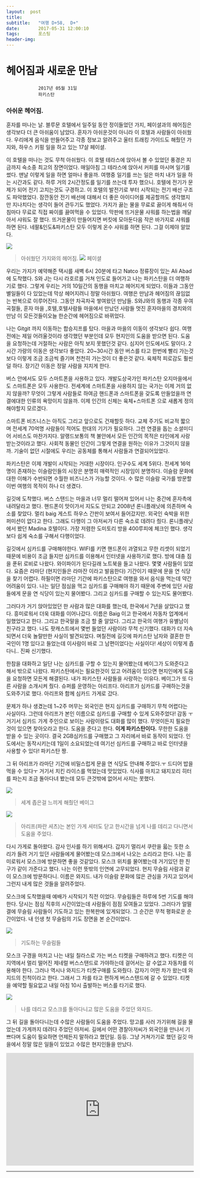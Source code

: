 ```yaml
---
layout:  post
title:   
subtitle:   "여행 D+58,  D+"
date:       2017-05-31 12:00:10
tags:       포스팅
header-img:
---
```


# 헤어짐과 새로운 만남 

```
			2017년 05월 31일
			파키스탄
```

### 아쉬운 헤어짐.

훈자를 떠나는 날. 블루문 호텔에서 일주일 동안 정이들었던 가지, 페이셜과의 헤어짐은 생각보다 더 큰 아쉬움이 남았다. 훈자가 아쉬운것이 아니라 이 호텔과 사람들이 아쉬웠다. 우리에게 음식을 만들어주고 각종 정보고 알려주고 울터 트래킹 가이드도 해줬던 가지와, 하우스 키핑 일을 하고 있는 17살 페이셜.

이 호텔을 떠나는 것도 무척 아쉬웠다. 이 호텔 테라스에 앉아서 볼 수 있었던 풍경은 지금까지 숙소중 최고의 장면이었다. 매일아침 그 테라스에 앉아서 커피를 마시며 일기를 썼다. 맨날 이렇게 일을 하면 얼마나 좋을까. 여행중 일기를 쓰는 일은 마치 내가 일을 하는 시간과도 같다. 하루 거의 2시간정도를 일기를 쓰는데 투자 했으니. 호텔에 전기가 문제가 되어 전기 고치는것도 구경하고. 이 호텔의 발전기로 부터 시작되는 전기 배선 구조도 파악했었다. 잠깐동안 전기 배선에 대해서 더 좋은 아이디어를 제공할까도 생각했지만 지나치다는 생각이 들어 관두기도 했었다. 가지가 끓는 물을 무료로 끓이게 해줘서 아침마다 무료로 직접 짜이를 끓여먹을 수 있었다. 막판에 뜨거운물 샤워를 하는법을 깨달아서 샤워도 잘 했다. 뜨거운물이 만들어지면 버킷에 모아둔다음 작은 바가지로 샤워를 하면 된다. 네팔&인도&파키스탄 모두 이렇게 온수 샤워를 하면 된다. 그걸 이제야 알았다.

![](/img/170531-gagi.jpg)
> 아쉬웠던 가지와의 헤어짐.
![](/img/170531-gagi.jpg)
> 페이셜

우리는 가지가 예약해준 택시를 새벽 6시 20분에 타고 Natco 정류장이 있는 Ali Abad에 도착했다. S와 J는 다시 라호르를 거쳐 인도로 들어가고 나는 파키스탄을 더 여행하기로 했다. 그렇게 우리는 거의 10일간의 동행을 마치고 헤어지게 되었다. 이들과 그동안 별일들이 다 있었는데 막상 헤어지려니 정말 아쉬웠다. 여행은 만남과 헤어짐의 끊임없는 반복으로 이루어진다. 그동안 차곡차곡 쌓여왔던 만남들. S와J와의 동행과 각종 우여곡절들, 훈자 마을 ,호텔,호텔사람들 마을에서 만났던 사람들 멋진 훈자마을의 경치와의 만남 이 모든것들이오늘 한순간에 헤어짐으로 바뀌었다.

나는 Gitgit 까지 이동하는 합승지프를 탔다. 마을과 마을의 이동이 생각보다 쉽다. 여행전에는 제일 어려울것이라 생각했던 부분인데 모두 현지인의 도움을 받으면 된다. 도움을 요청하는데 거절하는 사람은 아직 보지 못했던것 같다. 심지어 인도에서도 말이다. 2시간 가량의 이동은 생각보다 좋았다. 20~30시간 동안 버스를 타고 한번에 빨리 가는것보다 이렇게 조금 조금씩 즐기며 천천히 가는것이 더 좋은것 같다. 육체적 피로감도 훨씬 덜 하다. 장기간 이동은 정말 사람을 지치게 한다.

버스 안에서도 모두 스마트폰을 사용하고 있다. 개발도상국가인 파키스탄 오지마을에서도 스마트폰은 모두 사용한다. 전세계에 스마트폰을 사용하지 않는 국가는 이제 거의 없지 않을까? 무엇이 그렇게 사람들로 하여금 핸드폰과 스마트폰을 갖도록 만들었을까 연결에대한 인류의 욕망이지 않을까. 이제 인간의 신체는 육체+스마트폰 으로 새롭게 정의해야할지 모르겠다.

스마트폰 비즈니스는 아직도 그리고 앞으로도 건재할듯 하다. 교체 주기도 비교적 짧으며 전세계 70억명 사람들이 적어도 한대의 기기가 필요하다. 그런 연결을 돕는 소셜미디어 서비스도 마찬가지다. 알랭드보통의 책 불안에서 모든 인간의 목적은 타인에게 사랑 받는것이라고 했다. 사회적 동물인 인간이 그렇게 연결을 원하는 이유가 그것이지 않을까. 기술이 없던 시절에도 우리는 공동체를 통해서 사람들과 연결되어있었다.

파키스탄은 이제 개발이 시작되는 거대한 시장이다. 인구수도 세계 5위다. 전세계 16억명이 존재하는 이슬람인들의 시장은 분명히 매력적인 시장임이 분명하다. 이슬람 문화에대한 이해가 수반되면 수월한 비즈니스가 가능할 것이다. 수 많은 이슬람 국가를 방문할 이번 여행의 목적이 하나 더 생겼다.

길깃에 도착했다. 버스 스탠드는 마을과 너무 멀리 떨어져 있어서 나는 중간에 훈자촉에 내려달라고 했다. 핸드폰이 맛이가서 지도도 안되고 2008년 론니플래닛에 의존하며 숙소를 찾았다. 멀리 baig 게스트 하우스 간판이 보여서 들어갔지만. 외국인 숙박을 위한 퍼미션이 없다고 한다. 그래도 다행이 그 아저씨가 다른 숙소로 데려다 줬다. 론니플래닛에서 봤던 Madina 호텔이다. 가장 저렴한 도미토리 방을 400루피에 체크인 했다. 생각보다 쉽게 숙소를 구해서 다행이었다.

길깃에서 심카드를 구매해야한다. WIFI를 키면 핸드폰이 과열되고 무한 리셋이 되었기 때문에 비용이 조금 들지만 심카드를 이용해서 인터넷을 사용하기로 했다. 방에 대충 짐을 푼뒤 로비로 나왔다. 와이파이가 된다길래 노트북을 들고 나왔다. 몇몇 사람들이 있었다. 요즘은 라마단 (현지인들은 라마잔 이라고 발음한다) 기간이기 때문에 문을 연 식당을 찾기 어렵다. 하필이면 라마단 기간에 파키스탄으로 여행을 와서 음식을 먹는데 약간 어려움이 있다. 나는 일단 점심을 먹고 심카드를 구매해야 하기 때문에 주변에 있던 사람들에게 문을 연 식당이 있는지 물어봤다. 그리고 심카드를 구매할 수 있는지도 물어봤다.

그러다가 거기 앉아있었던 한 사람과 많은 대화를 했는데, 한국에서 7년을 살았다고 했다. 흥미로워서 더욱 대화를 이어나갔다. 이름은 Baig 이고 한국에서 자동차 업계에서 일했었다고 한다. 그리고 한국말을 조금 할 줄 알았다. 그리고 한국의 여행가 유별남이 친구라고 했다. 나도 팟캐스트에서 몇번 들었던 사람이라 무척 신기했다. 대화가 더 지속되면서 더욱 놀랄만한 사실이 발견되었다. 며칠전에 길깃에 파키스탄 남자와 결혼한 한국인이 1명 있다고 들었는데 이사람이 바로 그 남편이었다는 사실이다! 세상이 이렇게 좁다니.. 진짜 신기했다.

한참을 대화하고 일단 나는 심카드를 구할 수 있는지 물어봤는데 베이그가 도와준다고 해서 밖으로 나왔다. 파키스탄에서는 필요한것이 있고 어려움이 있으면 현지인에게 도움을 요청하면 모든게 해결된다. 내가 파키스탄 사람들을 사랑하는 이유다. 베이그가 또 다른 사람을 소개시켜 줬다. 슈퍼를 운영하는 아리프다. 아리프가 심카드를 구매하는것을 도와주기로 했다. 아리프와 함께 심카드 가게로 갔다.

문제가 하나 생겼는데 1~2주 머무는 외국인은 현지 심카드를 구매하기 무척 어렵다는 사실이다. 그런데 아리프가 본인 이름으로 심카드를 구매할 수 있게 도와주었다! 감동 ㅜ 거기서 심카드 가게 주인으로 보이는 사람이랑도 대화를 많이 했다. 무엇이든지 필요한것이 있으면 찾아오라고 한다. 도움을 준다고 한다. __이게 파키스탄이다.__ 무한한 도움을 받을 수 있는 곳이다. 결국 2GB심카드를 구매했고 그 자리에서 바로 동작이 되었다. 인도에서는 동작시키는데 1일이 소요되었는데 여기선 심카드를 구매하고 바로 인터넷을 사용할 수 있다! 파키스탄 짱.

그 뒤 아리프가 라마단 기간에 비밀스럽게 문을 연 식당도 안내해 주었다.ㅜ 드디어 밥을 먹을 수 있다ㅜ 거기서 치킨 라이스를 먹었는데 맛있었다. 식사를 마치고 돼지꼬리 히터를 파는지 조금 돌아다녀 봤는데 모두 큰것밖에 없어서 사지는 못했다.


![](/img/170531-baig.jpg)
> 세계 좁은걸 느끼게 해줬던 베이그

![](/img/170531-arif.jpg)
> 아리프(파란 셔츠)는 본인 가게 셔터도 닫고 한시간을 넘게 나를 데리고 다니면서 도움을 주었다.

다시 가게로 돌아왔다. 감사 인사를 하기 위해서다. 갑자기 멀리서 쿠란을 읇는 듯한 소리가 들려 거기 있던 사람들에게 물어봤는데 모스크에서 나오는 소리라고 한다. 나는 흥미로워서 모스크에 방문하면 좋을 것같았다. 모스크 위치를 물어봤는데 거기있던 한 친구가 같이 가준다고 했다. 나는 이런 뜻밖의 인연에 고무되었다. 현지 무슬림 사람과 같이 모스크에 방문하다니. 이름은 와지드. 내가 이슬람 문화에 많은 관심을 가지고 있어서 그런지 내게 많은 것들을 알려주었다.

모스크에 도착했을때 예배가 시작되기 직전 이었다. 무슬림들은 하루에 5번 기도를 해야한다. 당시는 점심 직후의 시간이었는데 사람들이 점점 모여들고 있었다. 그러다가 얼떨결에 무슬림 사람들이 기도하고 있는 한복판에 있게되었다. 그 순간은 무척 평화로운 순간이었다. 내 인생 첫 무슬림의 기도 장면을 본 순간이었다.

![](/img/170531-prey.jpg)
> 기도하는 무슬림들

모스크 구경을 마치고 나는 내일 칠라스로 가는 버스 티켓을 구매하려고 했다. 티켓은 이지역에서 멀리 떨어진 제네럴 버스스탠드로 가야하는데 걸어서는 갈 수없고 자동차를 이용해야 한다. 그러나 역시나 와지드가 티켓구매를 도와줬다. 갑자기 어떤 차가 왔는데 와지드의 친척이라고 한다. 그래서 그 차를 타고 편하게 버스스탠드에 갈 수 있었다. 티켓을 예약할 필요없고 내일 아침 10시 출발하는 버스를 타기로 했다.


![](/img/170531-wazid.jpg)
> 나를 데리고 모스크를 돌아다니고 많은 도움을 주었던 와지드.

그 뒤 길을 돌아다니는데 수많은 사람들이 도움을 주었다. 망고를 사러 가기위해 길을 물었는데 가게까지 데려다 주었던 아저씨. 길에서 어떤 경찰아저씨가 외국인을 만나서 기쁘다며 도움이 필요하면 언제든지 말하라고 했던일. 등등. 그냥 거쳐가기로 했던 길깃 마을에서 정말 많은 일들이 있었고 수많은 현지인들을 만났다.






<center>
<style>
	.google-maps {
		position: relative;
		padding-bottom: 60%; // This is the aspect ratio
		height: 0;
		overflow: hidden;
	}
	.google-maps iframe {
		position: absolute;
		top: 0;
		left: 0;
		width: 100% !important;
		height: 100% !important;
	}
</style>

<div class="google-maps">
<iframe src="https://www.google.com/maps/embed?pb=!1m18!1m12!1m3!1d206815.76988918972!2d74.2315241137873!3d35.91034768893346!2m3!1f0!2f0!3f0!3m2!1i1024!2i768!4f13.1!3m3!1m2!1s0x38e649e3642543b1%3A0x40fd0ca3ca17282b!2sGilgit!5e0!3m2!1sen!2skr!4v1567941470315!5m2!1sen!2skr" width="600" height="450" frameborder="0" style="border:0;" allowfullscreen=""></iframe>
</div>
</center>

---


